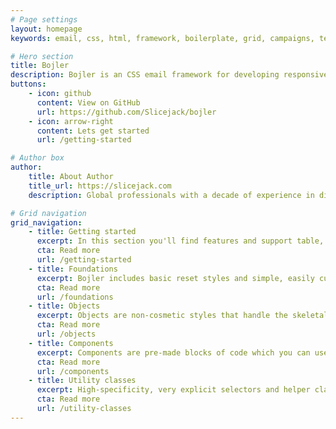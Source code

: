 ```yaml
---
# Page settings
layout: homepage
keywords: email, css, html, framework, boilerplate, grid, campaigns, templates, bojler, slicejack

# Hero section
title: Bojler
description: Bojler is an CSS email framework for developing responsive and lightweight email templates that will render correctly across each of the most popular email clients.
buttons:
    - icon: github
      content: View on GitHub
      url: https://github.com/Slicejack/bojler
    - icon: arrow-right
      content: Lets get started
      url: /getting-started

# Author box
author:
    title: About Author
    title_url: https://slicejack.com
    description: Global professionals with a decade of experience in digital development services. <br>We design and build great-looking tested email templates — so you don’t have to.

# Grid navigation
grid_navigation:
    - title: Getting started
      excerpt: In this section you'll find features and support table, basic information about Bojler and how to use it properly. If you're first time user then you should read this first.
      cta: Read more
      url: /getting-started
    - title: Foundations
      excerpt: Bojler includes basic reset styles and simple, easily customized typography for headings and table cells. Lets take a look at bojler foundations.
      cta: Read more
      url: /foundations
    - title: Objects
      excerpt: Objects are non-cosmetic styles that handle the skeletal aspect of a lot of UI components. Lets take a look at objects implemented into bojlers core.
      cta: Read more
      url: /objects
    - title: Components
      excerpt: Components are pre-made blocks of code which you can use to build your own email template. These components are optional and other things don’t depend on them.
      cta: Read more
      url: /components
    - title: Utility classes
      excerpt: High-specificity, very explicit selectors and helper classes. We use them to easily manipulate with things such as alignments and images.
      cta: Read more
      url: /utility-classes
---
```

